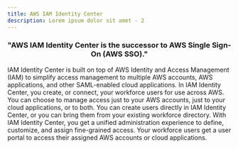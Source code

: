 ```yaml
---
title: AWS IAM Identity Center
description: Lorem ipsum dolor sit amet - 2
---
```

<h3 align="center">"AWS IAM Identity Center is the successor to AWS Single Sign-On (AWS SSO)."</h3>

IAM Identity Center is built on top of AWS Identity and Access Management (IAM) to simplify access management to multiple AWS accounts, AWS applications, and other SAML-enabled cloud applications. In IAM Identity Center, you create, or connect, your workforce users for use across AWS. You can choose to manage access just to your AWS accounts, just to your cloud applications, or to both. You can create users directly in IAM Identity Center, or you can bring them from your existing workforce directory. With IAM Identity Center, you get a unified administration experience to define, customize, and assign fine-grained access. Your workforce users get a user portal to access their assigned AWS accounts or cloud applications.
